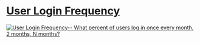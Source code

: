# [User Login Frequency](https://public.tableau.com/app/profile/jiakun.zheng/viz/LOD13-UserLoginFrequency/UserLoginFrequency)

<div class='tableauPlaceholder' id='viz1660759675256' style='position: relative'><noscript><a href='#'><img
                alt='User Login Frequency-- What percent of users log in once every month, 2 months, N months? '
                src='https:&#47;&#47;public.tableau.com&#47;static&#47;images&#47;LO&#47;LOD13-UserLoginFrequency&#47;UserLoginFrequency&#47;1_rss.png'
                style='border: none' /></a></noscript></div>
